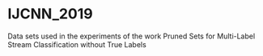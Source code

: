 # IJCNN_2019
Data sets used in the experiments of the work Pruned Sets for Multi-Label Stream Classification without True Labels
